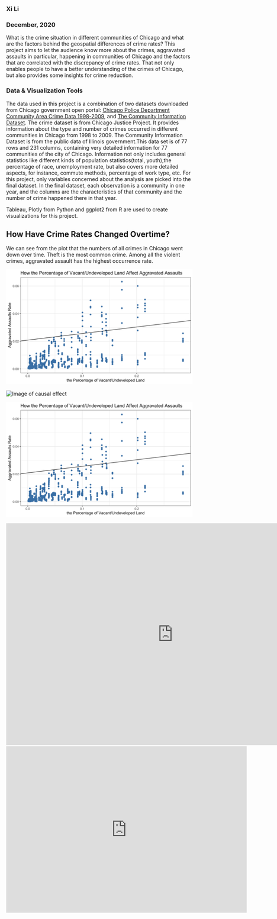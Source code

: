 ### Xi Li
### December, 2020


What is the crime situation in different communities of Chicago and what are the factors behind the geospatial differences of crime rates? This project aims to let the audience know more about the crimes, aggravated assaults in particular, happening in communities of Chicago and the factors that are correlated with the discrepancy of crime rates. That not only enables people to have a better understanding of the crimes of Chicago, but also provides some insights for crime reduction.

### Data & Visualization Tools
The data used in this project is a combination of two datasets downloaded from Chicago government open portal: [Chicago Police Department Community Area Crime Data 1998-2009](https://chicagojustice.org/open-data/), and [The Community Information Dataset](https://data.cityofchicago.org/Public-Safety/Crimes-Map/dfnk-7re6). The crime dataset is from Chicago Justice Project. It provides information about the type and number of crimes occurred in different communities in Chicago from 1998 to 2009. The Community Information Dataset is from the public data of Illinois government.This data set is of 77 rows and 231 columns, containing very detailed information for 77 communities of the city of Chicago. Information not only includes general statistics like different kinds of population statistics(total, youth),the percentage of race, unemployment rate, but also covers more detailed aspects, for instance, commute methods, percentage of work type, etc. For this project, only variables concerned about the analysis are picked into the final dataset. In the final dataset, each observation is a community in one year, and the columns are the characteristics of that community and the number of crime happened there in that year.

Tableau, Plotly from Python and ggplot2 from R are used to create visualizations for this project.


## How Have Crime Rates Changed Overtime?
We can see from the plot that the numbers of all crimes in Chicago went down over time. Theft is the most common crime. Among all the violent crimes, aggravated assault has the highest occurrence rate. 

![Image of causal effect](https://github.com/sherryli26/Aggravated-Assaults-in-Chicago/blob/main/images/causal_effect.PNG)

![Image of causal effect](https://github.com/sherryli26/Aggravated-Assaults-in-Chicago/images/causal_effect.png)

![Image of causal effect](/images/causal_effect.PNG)


<iframe seamless frameborder="0" src="https://public.tableau.com/views/underdevelopedlandandaggravatedassault/VacantLand?:language=zh-Hans&:display_count=y&publish=yes&:origin=viz_share_link&:showVizHome=no" width = '900' height = '600'></iframe> 
<iframe seamless frameborder="0" src="https://public.tableau.com/views/GTSRB_Result_Viz/GTSRB?:embed=yes&:display_count=yes&:showVizHome=no" width = '650' height = '450'></iframe> 
